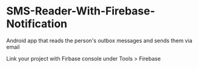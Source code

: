 # SMS-Reader-With-Firebase-Notification
Android app that reads the  person's outbox messages and sends them via email


Link your project with Firbase console under Tools > Firebase
